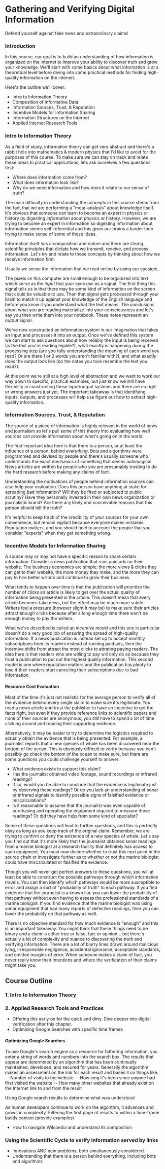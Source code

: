 # Gathering and Verifying Digital Information
Defend yourself against fake news and extraordinary claims!

### Introduction

In this course, our goal is to build an understanding of how information is organized on the internet to improve your ability to discover truth and grow your knowledge. We'll start with some basics about what information is at a theoretical level before diving into some practical methods for finding high-quality information on the internet.

Here's the outline we'll cover:

- Intro to Information Theory
- Composition of Informative Data
- Information Sources, Trust, & Reputation
- Incentive Models for Information Sharing
- Information Structures on the Internet
- Applied Internet Research Tools

### Intro to Information Theory

As a field of study, information theory can get very abstract and there's a rabbit hole into mathematics & modern physics that I'd like to avoid for the purposes of this course. To make sure we can stay on track and relate these ideas to practical applications, lets ask ourselves a few questions first:

- Where does information come from?
- What does information look like?
- Why do we need information and how does it relate to our sense of truth?

The main difficulty in understanding the concepts in this course stems from the fact that we are performing a "meta-analysis" about knowledge itself. It's obvious that someone can learn to become an expert in physics or history by digesting _information_ about physics or history. However, we are trying to become an expert in information so digesting information about information seems self-referential and this gives our brains a harder time trying to make sense of some of these ideas.

Information itself has a composition and nature and there are strong scientific principles that dictate how we transmit, receive, and process information. Let's try and relate to these concepts by thinking about how we receive information first.

Usually we sense the information that we read online by using our eyesight.

The pixels on this computer are small enough to be organized into text which serve as the *input* that your eyes use as a signal. The first thing this signal tells us is that there may be some kind of information on the screen that could be valuable to use. Then that signal gets processed through your brain to match it up against your knowledge of the English language and before you know it you understand what the text means. The conclusions about what you are reading materialize into your consciousness and let's say you then write them into your notebook. These notes represent an *output* signal.

We've now constructed an information system in our imagination that takes an input and processes it into an output. Once we've defined this system we can start to ask questions about how reliably the input is being received (is the text you're reading legible?), what exactly is happening during the processing step (are you fully understanding the meaning of each word you read? Or are there 1 or 2 words you aren't familiar with?), and what exactly does the output look like (do the notes you took resemble the text you read?).

At this point we're still at a high level of abstraction and we want to work our way down to specific, practical examples, but just know we still have flexibility in constructing these input/output systems and there are no right or wrong answers just yet. The important takeaway is that identifying inputs, outputs, and processes will help use figure out how to extract high-quality information.

### Information Sources, Trust, & Reputation

The source of a piece of information is highly relevant in the world of news and journalism so let's pull some of this theory into evaluating how well sources can provide information about what's going on in the world.

The first important idea here is that there is a person, or at least the influence of a person, behind *everything*. Bots and algorithms were programmed and devised by people and there's usually someone who understands the exact mechanics of something that seems automagical. News articles are written by people who you are presumably trusting to do the hard research before making any claims of fact.

Understanding the motivations of people behind information sources can also help your evaluation. Does this person have anything at stake for spreading bad information? Will they be fired or subjected to public scrutiny? Have they personally invested in their own news organization or journalistic brand? Are there any likely and conceivable reasons that this person should tell the truth?

It's helpful to keep track of the credibility of your sources for your own convenience, but remain vigilant because everyone makes mistakes. Reputation matters, and you should hold to account the people that you consider "experts" when they get something wrong.

### Incentive Models for Information Sharing

A source may or may not have a specific reason to share certain information. Consider a news publication that runs paid ads on their website. The business economics are simple: the more views & clicks they can get to their website, the more money they make, and the more they can pay to hire better writers and continue to grow their business.

What tends to happen over time is that the publication will prioritize the number of clicks an article is likely to get over the actual quality of information being presented in the article. This doesn't mean that every article becomes fake news, but the effect may be much more subtle. Writers feel a pressure (however slight it may be) to make sure their articles attract enough clicks because after a long enough time there won't be enough money to pay the writers.

What we've described is called an *incentive model* and this one in particular doesn't do a very good job of ensuring the spread of high-quality information. If a news publication is instead set up to accept monthly subscriptions from its readers instead of running paid ads, then the incentive shifts from attract the most clicks to attrating paying readers. The idea here is that readers who are willing to pay will only do so because they trust a publication to put out the highest quality information. This second model is one where reputation matters and the publication has plenty to lose if their readers start canceling their subscriptions due to bad information.

#### Resource Cost Evaluation

Most of the time it's just not realistic for the average person to verify all of the evidence behind every single claim to make sure it's legitimate. You read a news article and trust the publisher to have an incentive to get the facts right, but even if they provide reference links to scientific papers and none of their sources are anonymous, you still have to spend a lot of time clicking around and reading their supporting evidence.

Alternatively, it may be easier to try to determine the logistics required to actually obtain the evidence that is being presented. For example, a journalist reports that a new species of whale has been discovered near the bottom of the ocean. This is obviously difficult to verify because you can't possibly go check the bottom of the ocean to make sure, but there are some questions you could challenge yourself to answer:

- What evidence exists to support this claim?
- Has the journalist obtained video footage, sound recordings or infrared readings?
- If so, would you be able to conclude that the evidence is legitimate just by observing these readings? Or do you lack an understanding of sonar or infrared signals to identify possible signs of falsified evidence or miscalculations?
- Is it reasonable to assume that the journalist was even capable of purchasing and operating the equipment required to measure these readings? Or did they have help from some kind of specialist?

Some of these questions will lead to further questions, and this is perfectly okay as long as you keep track of the original claim. Remember, we are trying to confirm or deny the existence of a new species of whale. Let's say you find out that it's more likely that the journalist obtained sonar readings from a marine biologist at a research facility that definitely has access to such equipment. You must now decide whether to trust this next point in the source chain or investigate further as to whether or not the marine biologist could have miscalculated or falsified the evidence.

Though you will never get perfect answers to these questions, you will at least be able to construct the possible pathways through which information travels. You can then identify which pathways would be more susceptible to error and assign a sort of "probability of truth" to each pathway. If you find evidence that the journalist is a known liar, you can lower the probability of that pathway without even having to assess the professional standards of a marine biologist. If you find evidence that the marine biologist was using sonar equipment that had many reports of defective readings, then you can lower the probability on that pathway as well.

There is no objective standard for how much evidence is "enough" and this is an important takeaway. You might think that these things need to be binary and a claim is either true or false, fact or opinion... but there's actually a lot of complexity and nuance to discovering the truth and verifying information. There are a lot of blurry lines drawn around malicious lying, irresponsible negligence, accidental ignorance, acceptable standards, and omitted margins of error. When someone makes a claim of fact, you never really know their intentions and where the verification of their claims might take you.


## Course Outline
### 1. Intro to Information Theory


### 2. Applied Research Tools and Practices

  - Offering this early on for the quick and dirty. Dive deeper into digital verification after this chapter.
  - Optimizing Google Searches with specific time frames

#### Optimizing Google Searches

  To use Google's search engine as a resource for fathering information, you enter a string of words and numbers into the search box. The results that appear are determined by an algorithm that has been continually maintained, developed, and secured for years. Generally the algorithm makes an assessment on the link for each result and bases it on things like:
  -- Number of visits to the website
  -- How long it's been since anyone had first visited the website
  -- How many other websites that already exist on the Internet link to and from the result


  Using Google search results to determine what was understood

  As human developers continue to work on the algorithm, it advances and grows in complexity. Filtering the first page of results to within a time-frame builds context (provide examples)

  - How to navigate Wikipedia and understand its composition


### Using the Scientific Cycle to verify information served by links

- Innovations AND new problems, both simultaneously considered
- Understanding that there is a person behind everything, including bots and algorithms

